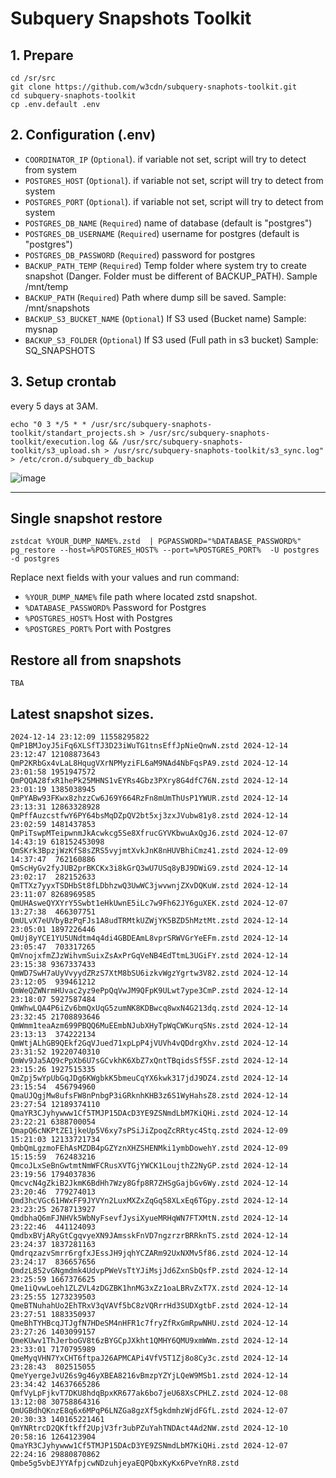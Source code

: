 # Subquery Snapshots Toolkit


## 1. Prepare
```
cd /sr/src
git clone https://github.com/w3cdn/subquery-snaphots-toolkit.git
cd subquery-snaphots-toolkit
cp .env.default .env
```

## 2. Configuration (.env)

- `COORDINATOR_IP` (`Optional`). if variable not set, script will try to detect from system
- `POSTGRES_HOST`  (`Optional`). if variable not set, script will try to detect from system
- `POSTGRES_PORT` (`Optional`). if variable not set, script will try to detect from system
- `POSTGRES_DB_NAME` (`Required`) name of database (default is "postgres")
- `POSTGRES_DB_USERNAME` (`Required`) username for postgres (default is "postgres")
- `POSTGRES_DB_PASSWORD` (`Required`) password for postgres
- `BACKUP_PATH_TEMP` (`Required`) Temp folder where system try to create snapshot (Danger. Folder must be different of BACKUP_PATH). Sample /mnt/temp
- `BACKUP_PATH` (`Required`) Path where dump sill be saved. Sample: /mnt/snapshots
- `BACKUP_S3_BUCKET_NAME` (`Optional`) If S3 used (Bucket name) Sample: mysnap
- `BACKUP_S3_FOLDER` (`Optional`) If S3 used (Full path in s3 bucket) Sample: SQ_SNAPSHOTS

## 3. Setup crontab
every 5 days at 3AM.
```
echo "0 3 */5 * * /usr/src/subquery-snaphots-toolkit/standart_projects.sh > /usr/src/subquery-snaphots-toolkit/execution.log && /usr/src/subquery-snaphots-toolkit/s3_upload.sh > /usr/src/subquery-snaphots-toolkit/s3_sync.log" > /etc/cron.d/subquery_db_backup 
```




![image](https://github.com/user-attachments/assets/5f7a0d55-8356-4027-9ac4-d03f08340d6d)



-----

## Single snapshot restore

```
zstdcat %YOUR_DUMP_NAME%.zstd  | PGPASSWORD="%DATABASE_PASSWORD%" pg_restore --host=%POSTGRES_HOST% --port=%POSTGRES_PORT%  -U postgres -d postgres
```
Replace next fields with your values and run command:

 - `%YOUR_DUMP_NAME%` file path where located zstd snapshot.
 - `%DATABASE_PASSWORD%` Password for Postgres
 - `%POSTGRES_HOST%` Host with Postgres
 - `%POSTGRES_PORT%` Port with Postgres

## Restore all from snapshots
`TBA`



## Latest snapshot sizes.
``
2024-12-14 23:12:09 11558295822 QmP1BMJoyJ5iFq6XLSfTJ3D23iWuTG1tnsEffJpNieQnwN.zstd
2024-12-14 23:12:47 12108873643 QmP2KRbGx4vLaL8HqugVXrNPMyziFL6aM9NAd4NbFqsPA9.zstd
2024-12-14 23:01:58 1951947572 QmPQQA28fxR1hePk25MHNS1vEYRs4Gbz3PXry8G4dfC76N.zstd
2024-12-14 23:01:19 1385038945 QmPYABw93FKwx8zhzzCw6J69Y664RzFn8mUmThUsP1YWUR.zstd
2024-12-14 23:13:31 12863328928 QmPffAuzcstfwY6PY64bsMqDZpQV2bt5xj3zxJVubw81y8.zstd
2024-12-14 23:02:59 1481437853 QmPiTswpMTeipwnmJkAcwkcg5Se8XfrucGYVKbwuAxQgJ6.zstd
2024-12-07 14:43:19 618152453098 QmSKrk3BpzjWzKfS8sZRS5vyjmtXvkJnK8nHUVBhiCmz41.zstd
2024-12-09 14:37:47  762160886 QmScHyGv2fyJUB2prBKCKx3i8kGrQ3wU7USq8yBJ9DWiG9.zstd
2024-12-14 23:02:17  282152633 QmTTXz7yyxTSDHbSt8fLDbhzwQ3UwWC3jwvwnjZXvDQKuW.zstd
2024-12-14 23:11:07 8268969585 QmUHAsweQYXYrY5Swbt1eHkUwnE5iLc7w9Fh62JY6guXEK.zstd
2024-12-07 13:27:38  466307751 QmULvX7eUVbyBzPqFJs1A8udTRMtkUZWjYK5BZD5hMztMt.zstd
2024-12-14 23:05:01 1897226446 QmUj8yYCE1YU5UNdtm4q4di4GBDEAmL8vprSRWVGrYeEFm.zstd
2024-12-14 23:05:47  703317265 QmVnojxfmZJzWihvmSuixZsAxPrGqVeNB4EdTtmL3UGiFY.zstd
2024-12-14 23:15:38 9367337433 QmWD7SwH7aUyVvyydZRzS7XtM8bSU6izkvWgzYgrtw3V82.zstd
2024-12-14 23:12:05  939461212 QmWeQZWNrmHUvac2yz9ePpQqVwJM9QFpK9ULwt7ype3CmP.zstd
2024-12-14 23:18:07 5927587484 QmWhwLQA4P6iZv6bmQxUqG5zumNK8KDBwcq8wxN4G213dq.zstd
2024-12-14 23:32:45 21708893646 QmWmm1teaAzm699PBQQ6MuEEmbNJubXHyTpWqCWKurqSNs.zstd
2024-12-14 23:13:13  374222134 QmWtjALhGB9QEkf2GqVJued71xpLpP4jVUVh4vQDdrgXhv.zstd
2024-12-14 23:31:52 19220740310 QmWv9Ja5AQ9cPpXb6U7sGCvkhK6XbZ7xQntTBqidsSf5SF.zstd
2024-12-14 23:15:26 1927515335 QmZpj5wYpUbGqJDg6KWgbkK5bmeuCqYX6kwk317jdJ9DZ4.zstd
2024-12-14 23:15:54  456794960 QmaUJQgjMw8ufsFW8nPnbgP3iGRknhKHB3z6S1WyHahsZ8.zstd
2024-12-14 23:27:54 12189374110 QmaYR3CJyhywww1Cf5TMJP15DAcD3YE9ZSNmdLbM7KiQHi.zstd
2024-12-14 23:22:21 6388700054 QmapQ6cNKPtZE1jkeUp5V6xy7sPSiJiZpoqZcRRtyc4Stq.zstd
2024-12-09 15:21:03 12133721734 QmbQmLgzmoFEhAsMZDB4pGZYznXHZSHENMki1ymbDowehY.zstd
2024-12-09 15:15:59  762483216 QmcoJLxSeBnGwtmtNmWFCRusXVTGjYWCK1LoujthZ2NyGP.zstd
2024-12-14 23:19:56 1794037836 QmcvcN4gZkiB2JkmK6BdHh7Wzy8Gfp8R7ZHSgGajbGv6Wy.zstd
2024-12-14 23:20:46  779274013 Qmd3hcVGc61HWxFF9JYVYn2LuxMXZxZqGq58XLxEq6TGpy.zstd
2024-12-14 23:23:25 2678713927 QmdbhaQ6mFJNHVk5WbNyFsevfJysiXyueMRHqWN7FTXMtN.zstd
2024-12-14 23:22:46  441124093 QmdbxBVjARyGtCgqvyeXN9JAmsskFnVD7ngzrzrBRRknTS.zstd
2024-12-14 23:24:37 1837281163 QmdrqzazvSmrr6rgfxJEssJH9jqhYCZARm92UxNXMv5f86.zstd
2024-12-14 23:24:17  836657656 QmdzL852vGNgmdmk4UdvpPWeVsTtYJiMsjJd6ZxnSbQsfP.zstd
2024-12-14 23:25:59 1667376625 Qme1iQvwLoeh1ZLZVL4zDGZBK1hnMG3xZz1oaLBRvZxT7X.zstd
2024-12-14 23:25:55 1273239503 QmeBTNuhahUo2EhTRxV3qVAVf5bC8zVQRrrHd3SUDXgtbF.zstd
2024-12-14 23:27:51 1883350937 QmeBhTYHBcqJTJgfN7HDeSM4nHFR1c7fryZfRxGmRpwNHU.zstd
2024-12-14 23:27:26 1403099157 QmeKUwv1ThJerboGV8t6zBYGCpJXkht1QMHY6QMU9xmWWm.zstd
2024-12-14 23:33:01 7170795989 QmeMyqVHN7YxCHT6ftpaJ26APMCAPi4VfV5T1Zj8o8Cy3c.zstd
2024-12-14 23:28:43  802515055 QmeYyergeJvU26s9g46yXBEA8216vBmzpYZYjLQeW9MSb1.zstd
2024-12-14 23:34:42 14637665286 QmfVyLpFjkvT7DKU8hdqBpxKR677ak6bo7jeU68XsCPHLZ.zstd
2024-12-08 13:12:08 30758864316 QmUGBdhQKnzE8q6x6MPqP6LNZGa8gzXf5gkdmhzWjdFGfL.zstd
2024-12-07 20:30:33 140165221461 QmYNRtrcD2QKftkff2UpjV3fr3ubPZuYahTNDAct4Ad2NW.zstd
2024-12-10 20:58:16 1264123904 QmaYR3CJyhywww1Cf5TMJP15DAcD3YE9ZSNmdLbM7KiQHi.zstd
2024-12-07 22:24:16 29880870862 Qmbe5g5vbEJYYAfpjcwNDzuhjeyaEQPQbxKyKx6PveYnR8.zstd
``
